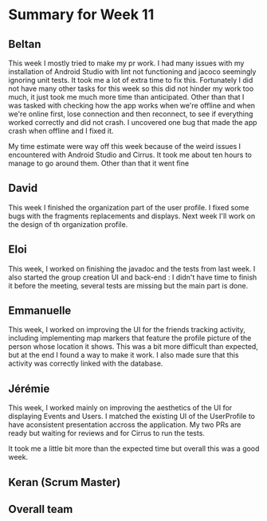 # Summary for Week 11

## Beltan

This week I mostly tried to make my pr work. I had many issues with my installation of Android Studio with lint not functioning and jacoco seemingly ignoring unit tests. It took me a lot of extra time to fix this. Fortunately I did not have many other tasks for this week so this did not hinder my work too much, it just took me much more time than anticipated. Other than that I was tasked with checking how the app works when we're offline and when we're online first, lose connection and then reconnect, to see if everything worked correctly and did not crash. I uncovered one bug that made the app crash when offline and I fixed it.

My time estimate were way off this week because of the weird issues I encountered with Android Studio and Cirrus. It took me about ten hours to manage to go around them. Other than that it went fine

## David

This week I finished the organization part of the user profile. I fixed some bugs with the fragments replacements and displays. Next week I'll work on the design of th organization profile.


## Eloi 

This week, I worked on finishing the javadoc and the tests from last week. I also started the group creation UI and back-end : I didn't have time to finish it before the meeting, several tests are missing but the main part is done. 


## Emmanuelle

This week, I worked on improving the UI for the friends tracking activity, including implementing map markers that feature the profile picture of the person whose location it shows. This was a bit more difficult than expected, but at the end I found a way to make it work. I also made sure that this activity was correctly linked with the database.

## Jérémie 

This week, I worked mainly on improving the aesthetics of the UI for displaying Events and Users. I matched the existing UI of the UserProfile to have aconsistent presentation accross the application. My two PRs are ready but waiting for reviews and for Cirrus to run the tests.

It took me a little bit more than the expected time but overall this was a good week.



## Keran (Scrum Master)



## Overall team



